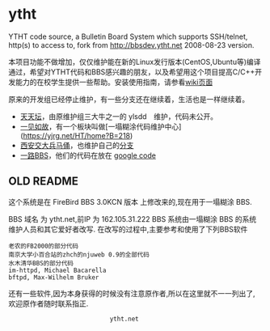 ytht
====

YTHT code source, a Bulletin Board System which supports SSH/telnet, http(s) to access to, fork from http://bbsdev.ytht.net 2008-08-23 version.

本项目功能不做增加，仅仅维护能在新的Linux发行版本(CentOS,Ubuntu等)编译通过，希望对YTHT代码和BBS感兴趣的朋友，以及希望用这个项目提高C/C++开发能力的在校学生提供一些帮助。安装使用指南，请参看[wiki页面](https://github.com/lytsing/ytht/wiki)

原来的开发组已经停止维护，有一些分支还在继续着，生活也是一样继续着。

* [天天坛](http://tttan.com/)，由原维护组三大牛之一的 ylsdd　维护，代码未公开。
* [一见如故](https://yjrg.net)，有一个板块叫做[一塌糊涂代码维护中心] (https://yjrg.net/HT/home?B=218)
* [西安交大兵马俑](http://bbs.xjtu.edu.cn/)，也维护自己的[分支](https://github.com/bmybbs/bmybbs)
* [一路BBS](http://www.yilubbs.com/)，他们的代码在放在 [google code](https://code.google.com/p/ythtbbs/)

## OLD README
这个系统是在 FireBird BBS 3.0KCN 版本 上修改来的,现在用于一塌糊涂 BBS.

BBS 域名 为 ytht.net,前IP 为 162.105.31.222
    BBS 系统由一塌糊涂 BBS 的系统维护人员和其它爱好者改写.
    在改写的过程中,主要参考和使用了下列BBS软件

    老农的FB2000的部分代码
    南京大学小百合站的zhch的njuweb 0.9的全部代码
    水木清华BBS的部分代码
    im-httpd, Michael Bacarella
    bftpd, Max-Wilhelm Bruker

还有一些软件,因为本身获得的时候没有注意原作者,所以在这里就不一一列出了,
欢迎原作者随时联系指正.

								ytht.net

